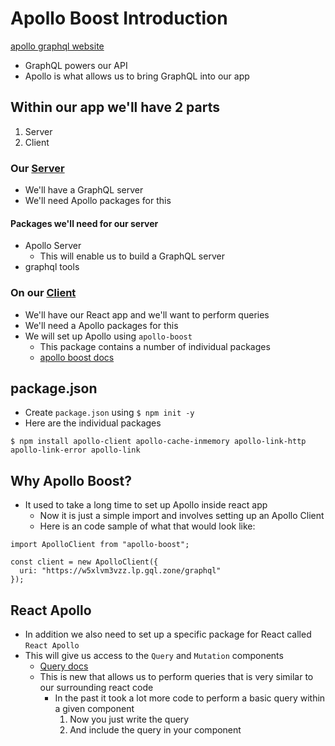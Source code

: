 # Apollo Boost Introduction
[apollo graphql website](https://www.apollographql.com/)

* GraphQL powers our API
* Apollo is what allows us to bring GraphQL into our app

## Within our app we'll have 2 parts
1. Server
2. Client

### Our [Server](https://www.apollographql.com/server)
* We'll have a GraphQL server
* We'll need Apollo packages for this

#### Packages we'll need for our server
* Apollo Server
    - This will enable us to build a GraphQL server
* graphql tools

### On our [Client](https://www.apollographql.com/docs/react/)
* We'll have our React app and we'll want to perform queries
* We'll need a Apollo packages for this
* We will set up Apollo using `apollo-boost`
    - This package contains a number of individual packages
    - [apollo boost docs](https://www.apollographql.com/docs/react/advanced/boost-migration.html)

## package.json
* Create `package.json` using `$ npm init -y`
* Here are the individual packages

`$ npm install apollo-client apollo-cache-inmemory apollo-link-http apollo-link-error apollo-link`

## Why Apollo Boost?
* It used to take a long time to set up Apollo inside react app
    - Now it is just a simple import and involves setting up an Apollo Client
    - Here is an code sample of what that would look like:

```
import ApolloClient from "apollo-boost";

const client = new ApolloClient({
  uri: "https://w5xlvm3vzz.lp.gql.zone/graphql"
});
```

## React Apollo
* In addition we also need to set up a specific package for React called `React Apollo`
* This will give us access to the `Query` and `Mutation` components
    - [Query docs](https://www.apollographql.com/docs/react/essentials/queries.html)
    - This is new that allows us to perform queries that is very similar to our surrounding react code
        + In the past it took a lot more code to perform a basic query within a given component
            1. Now you just write the query
            2. And include the query in your component
